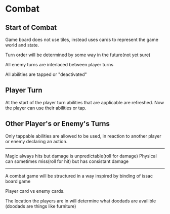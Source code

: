 # Combat
 
## Start of Combat

Game board does not use tiles, instead uses cards to represent the game world and state.

Turn order will be determined by some way in the future(not yet sure)

All enemy turns are interlaced between player turns

All abilities are tapped or "deactivated"

## Player Turn

At the start of the player turn abilities that are applicable are refreshed. Now the player can use their abilities or tap.

## Other Player's or Enemy's Turns

Only tappable abilities are allowed to be used, in reaction to another player or enemy declaring an action.

---

Magic always hits but damage is unpredictable(roll for damage)
Physical can sometimes miss(roll for hit) but has consistant damage

---

A combat game will be structured in a way inspired by binding of issac board game

Player card vs enemy cards.

The location the players are in will determine what doodads are availible (doodads are things like furniture)
